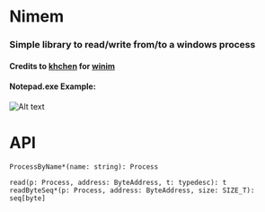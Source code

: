 # Nimem
### Simple library to read/write from/to a windows process
#### Credits to [khchen](https://github.com/khchen/winim) for [winim](https://github.com/khchen/winim)
#### Notepad.exe Example:
![Alt text](https://s7.gifyu.com/images/tkwnvblAXx.gif)

# API
```
ProcessByName*(name: string): Process

read(p: Process, address: ByteAddress, t: typedesc): t
readByteSeq*(p: Process, address: ByteAddress, size: SIZE_T): seq[byte]
```
